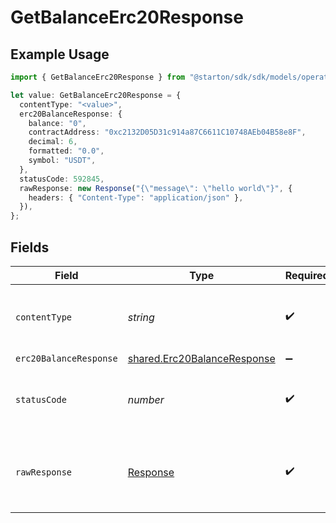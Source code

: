 # GetBalanceErc20Response

## Example Usage

```typescript
import { GetBalanceErc20Response } from "@starton/sdk/sdk/models/operations";

let value: GetBalanceErc20Response = {
  contentType: "<value>",
  erc20BalanceResponse: {
    balance: "0",
    contractAddress: "0xc2132D05D31c914a87C6611C10748AEb04B58e8F",
    decimal: 6,
    formatted: "0.0",
    symbol: "USDT",
  },
  statusCode: 592845,
  rawResponse: new Response("{\"message\": \"hello world\"}", {
    headers: { "Content-Type": "application/json" },
  }),
};
```

## Fields

| Field                                                                             | Type                                                                              | Required                                                                          | Description                                                                       |
| --------------------------------------------------------------------------------- | --------------------------------------------------------------------------------- | --------------------------------------------------------------------------------- | --------------------------------------------------------------------------------- |
| `contentType`                                                                     | *string*                                                                          | :heavy_check_mark:                                                                | HTTP response content type for this operation                                     |
| `erc20BalanceResponse`                                                            | [shared.Erc20BalanceResponse](../../../sdk/models/shared/erc20balanceresponse.md) | :heavy_minus_sign:                                                                | N/A                                                                               |
| `statusCode`                                                                      | *number*                                                                          | :heavy_check_mark:                                                                | HTTP response status code for this operation                                      |
| `rawResponse`                                                                     | [Response](https://developer.mozilla.org/en-US/docs/Web/API/Response)             | :heavy_check_mark:                                                                | Raw HTTP response; suitable for custom response parsing                           |